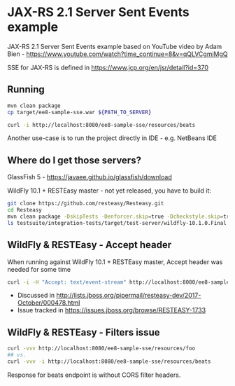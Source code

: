 JAX-RS 2.1 Server Sent Events example
========================
JAX-RS 2.1 Server Sent Events example based on YouTube video by Adam Bien - https://www.youtube.com/watch?time_continue=8&v=qQLVCgmiMgQ

SSE for JAX-RS is defined in https://www.jcp.org/en/jsr/detail?id=370 

Running
-------------------
```bash
mvn clean package
cp target/ee8-sample-sse.war ${PATH_TO_SERVER}

curl -i http://localhost:8080/ee8-sample-sse/resources/beats  
```

Another use-case is to run the project directly in IDE - e.g. NetBeans IDE

Where do I get those servers?
-------------------
GlassFish 5 - https://javaee.github.io/glassfish/download

WildFly 10.1 + RESTEasy master - not yet released, you have to build it:
```bash
git clone https://github.com/resteasy/Resteasy.git
cd Resteasy
mvn clean package -DskipTests -Denforcer.skip=true -Dcheckstyle.skip=true
ls testsuite/integration-tests/target/test-server/wildfly-10.1.0.Final
```

WildFly & RESTEasy - Accept header
-------------------
When running against WildFly 10.1 + RESTEasy master, Accept header was needed for some time
```bash
curl -i -H "Accept: text/event-stream" http://localhost:8080/ee8-sample-sse/resources/beats
```

 * Discussed in http://lists.jboss.org/pipermail/resteasy-dev/2017-October/000478.html
 * Issue tracked in https://issues.jboss.org/browse/RESTEASY-1733

 WildFly & RESTEasy - Filters issue
-------------------
```bash
curl -vvv http://localhost:8080/ee8-sample-sse/resources/foo
## vs.
curl -vvv -i http://localhost:8080/ee8-sample-sse/resources/beats
```
Response for beats endpoint is without CORS filter headers.